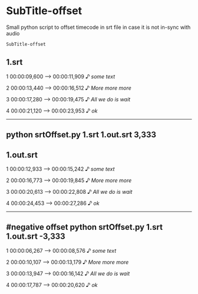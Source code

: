 # SubTitle-offset
Small python script to offset timecode in srt file in case it is not in-sync with audio

    SubTitle-offset
  
1.srt
------------------
1
00:00:09,600 --> 00:00:11,909
<i>♪ some text</i>

2
00:00:13,440 --> 00:00:16,512
<i>♪ More more more</i>

3
00:00:17,280 --> 00:00:19,475
<i>♪ All we do is wait</i>

4
00:00:21,120 --> 00:00:23,953
<i>♪ ok</i>

------------------
python srtOffset.py 1.srt 1.out.srt 3,333 
------------------
1.out.srt
------------------
1
00:00:12,933 --> 00:00:15,242
<i>♪ some text</i>

2
00:00:16,773 --> 00:00:19,845
<i>♪ More more more</i>

3
00:00:20,613 --> 00:00:22,808
<i>♪ All we do is wait</i>

4
00:00:24,453 --> 00:00:27,286
<i>♪ ok</i>

 
------------------
#negative offset
python srtOffset.py 1.srt 1.out.srt -3,333 
------------------
1
00:00:06,267 --> 00:00:08,576
<i>♪ some text</i>

2
00:00:10,107 --> 00:00:13,179
<i>♪ More more more</i>

3
00:00:13,947 --> 00:00:16,142
<i>♪ All we do is wait</i>

4
00:00:17,787 --> 00:00:20,620
<i>♪ ok</i>

